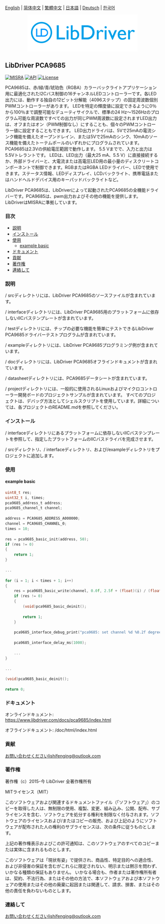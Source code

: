 [English](/README.md) | [ 简体中文](/README_zh-Hans.md) | [繁體中文](/README_zh-Hant.md) | [日本語](/README_ja.md) | [Deutsch](/README_de.md) | [한국어](/README_ko.md)

<div align=center>
<img src="/doc/image/logo.png"/>
</div>

## LibDriver PCA9685

[![MISRA](https://img.shields.io/badge/misra-compliant-brightgreen.svg)](/misra/README.md) [![API](https://img.shields.io/badge/api-reference-blue.svg)](https://www.libdriver.com/docs/pca9685/index.html) [![License](https://img.shields.io/badge/license-MIT-brightgreen.svg)](/LICENSE)

PCA9685は、赤/緑/青/琥珀色（RGBA）カラーバックライトアプリケーション用に最適化されたI2Cバス制御の16チャンネルLEDコントローラーです。各LED出力には、動作する独自の12ビット分解能（4096ステップ）の固定周波数個別PWMコントローラーがあります。
LEDを特定の輝度値に設定できるように0％から100％まで調整可能なデューティサイクルで、標準の24 Hz〜1526Hzのプログラム可能な周波数ですべての出力が同じPWM周波数に設定されますLED出力は、オフまたはオン（PWM制御なし）にすることも、個々のPWMコントローラー値に設定することもできます。 LED出力ドライバは、5Vで25mAの電流シンク機能を備えたオープンドレイン、または5Vで25mAのシンク、10mAのソース機能を備えたトーテムポールのいずれかにプログラムされています。PCA9685は2.3Vの供給電圧範囲で動作します。 5.5 Vまでで、入力と出力は5.5Vトレラントです。 LEDは、LED出力（最大25 mA、5.5 V）に直接接続するか、外部ドライバーと、大電流または高電圧LED用の最小量のディスクリートコンポーネントで制御できます。RGBまたはRGBA LEDドライバー、LEDで使用できます。ステータス情報、LEDディスプレイ、LCDバックライト、携帯電話またはハンドヘルドデバイス用のキーパッドバックライトなど。

LibDriver PCA9685は、LibDriverによって起動されたPCA9685の全機能ドライバーです。PCA9685は、pwm出力およびその他の機能を提供します。 LibDriverはMISRAに準拠しています。

### 目次

  - [説明](#説明)
  - [インストール](#インストール)
  - [使用](#使用)
    - [example basic](#example-basic)
  - [ドキュメント](#ドキュメント)
  - [貢献](#貢献)
  - [著作権](#著作権)
  - [連絡して](#連絡して)

### 説明

/ srcディレクトリには、LibDriver PCA9685のソースファイルが含まれています。

/ interfaceディレクトリには、LibDriver PCA9685用のプラットフォームに依存しないIICバステンプレートが含まれています。

/ testディレクトリには、チップの必要な機能を簡単にテストできるLibDriver PCA9685ドライバーテストプログラムが含まれています。

/ exampleディレクトリには、LibDriver PCA9685プログラミング例が含まれています。

/ docディレクトリには、LibDriver PCA9685オフラインドキュメントが含まれています。

/ datasheetディレクトリには、PCA9685データシートが含まれています。

/ projectディレクトリには、一般的に使用されるLinuxおよびマイクロコントローラー開発ボードのプロジェクトサンプルが含まれています。 すべてのプロジェクトは、デバッグ方法としてシェルスクリプトを使用しています。詳細については、各プロジェクトのREADME.mdを参照してください。

### インストール

/ interfaceディレクトリにあるプラットフォームに依存しないIICバステンプレートを参照して、指定したプラットフォームのIICバスドライバを完成させます。

/ srcディレクトリ、/ interfaceディレクトリ、および/exampleディレクトリをプロジェクトに追加します。

### 使用

#### example basic

```C
uint8_t res;
uint32_t i, times;
pca9685_address_t address;
pca9685_channel_t channel;

address = PCA9685_ADDRESS_A000000;
channel = PCA9685_CHANNEL_0;
times = 10;

res = pca9685_basic_init(address, 50);
if (res != 0)
{
    return 1;
}

...

for (i = 1; i < times + 1; i++)
{
    res = pca9685_basic_write(channel, 0.0f, 2.5f + (float)(i) / (float)(times) * 10.0f);
    if (res != 0)
    {
        (void)pca9685_basic_deinit();

        return 1;
    }

    pca9685_interface_debug_print("pca9685: set channel %d %0.2f degrees.\n", channel, (float)(i) / (float)(times) * 180.0f);

    pca9685_interface_delay_ms(1000);
    
    ...
}

...

(void)pca9685_basic_deinit();

return 0;
```

### ドキュメント

オンラインドキュメント: https://www.libdriver.com/docs/pca9685/index.html

オフラインドキュメント: /doc/html/index.html

### 貢献

お問い合わせくださいlishifenging@outlook.com

### 著作権

著作権（c）2015-今 LibDriver 全著作権所有

MITライセンス（MIT）

このソフトウェアおよび関連するドキュメントファイル（「ソフトウェア」）のコピーを取得した人は、無制限の使用、複製、変更、組み込み、公開、配布、サブライセンスを含む、ソフトウェアを処分する権利を制限なく付与されます。ソフトウェアのライセンスおよび/またはコピーの販売、および上記のようにソフトウェアが配布された人の権利のサブライセンスは、次の条件に従うものとします。

上記の著作権表示およびこの許可通知は、このソフトウェアのすべてのコピーまたは実体に含まれるものとします。

このソフトウェアは「現状有姿」で提供され、商品性、特定目的への適合性、および非侵害の保証を含むがこれらに限定されない、明示または黙示を問わず、いかなる種類の保証もありません。 いかなる場合も、作者または著作権所有者は、契約、不法行為、またはその他の方法で、本ソフトウェアおよび本ソフトウェアの使用またはその他の廃棄に起因または関連して、請求、損害、またはその他の責任を負わないものとします。

### 連絡して

お問い合わせくださいlishifenging@outlook.com